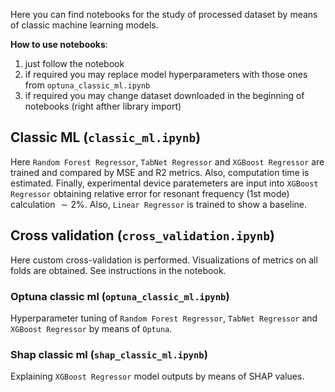 Here you can find notebooks for the study of processed dataset by means of classic machine learning models.

**How to use notebooks**:
1. just follow the notebook
2. if required you may replace model hyperparameters with those ones from `optuna_classic_ml.ipynb`
3. if required you may change dataset downloaded in the beginning of notebooks (right afther library import)

## Classic ML (`classic_ml.ipynb`)
Here `Random Forest Regressor`, `TabNet Regressor` and `XGBoost Regressor` are trained and compared by MSE and R2 metrics. Also, computation time is estimated. Finally, experimental device paratemeters are input into `XGBoost Regressor` obtaining relative error for resonant frequency (1st mode) calculation $\sim 2 \%$. Also, `Linear Regressor` is trained to show a baseline.

## Cross validation (`cross_validation.ipynb`)
Here custom cross-validation is performed. Visualizations of metrics on all folds are obtained. See instructions in the notebook.

### Optuna classic ml (`optuna_classic_ml.ipynb`)
Hyperparameter tuning of `Random Forest Regressor`, `TabNet Regressor` and `XGBoost Regressor` by means of `Optuna`.

### Shap classic ml (`shap_classic_ml.ipynb`)
Explaining `XGBoost Regressor` model outputs by means of SHAP values.
